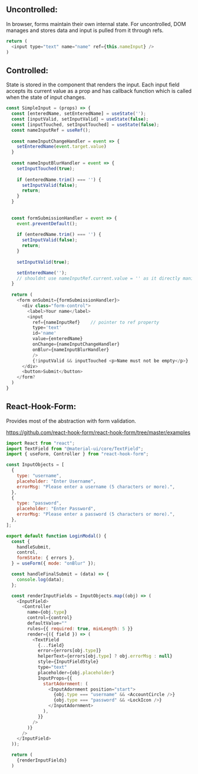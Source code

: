 ## Uncontrolled:
In browser, forms maintain their own internal state. For uncontrolled, DOM manages and stores data and input is pulled from it through refs.
```js
return (
  <input type="text" name="name" ref={this.nameInput} />
)
```

## Controlled:
State is stored in the component that renders the input. Each input field accepts its current value as a prop and has callback function which is called when the state of input changes.

```javascript
const SimpleInput = (props) => {
  const [enteredName, setEnteredName] = useState('');
  const [inputValid, setInputValid] = useState(false);
  const [inputTouched, setInputTouched] = useState(false);
  const nameInputRef = useRef();
  
  const nameInputChangeHandler = event => {
    setEnteredName(event.target.value)
  }
  
  const nameInputBlurHandler = event => {
    setInputTouched(true);
    
    if (enteredName.trim() === '') {
      setInputValid(false);
      return;
    }
  }
  
  
  const formSubmissionHandler = event => {
    event.preventDefault();
    
    if (enteredName.trim() === '') {
      setInputValid(false);
      return;
    }
    
    setInputValid(true);

    setEnteredName('');
    // shouldnt use nameInputRef.current.value = '' as it directly manipulates to DOM, leave it to React
  }
  
  return (
    <form onSubmit={formSubmissionHandler}>
      <div class="form-control">
        <label>Your name</label>
        <input
          ref={nameInputRef}    // pointer to ref property
          type='text'
          id='name'
          value={enteredName}
          onChange={nameInputChangeHandler}
          onBlur={nameInputBlurHandler}
          /> 
          {!inputValid && inputTouched <p>Name must not be empty</p>}
      </div>
      <button>Submit</button>
    </form?
  )
}

```

## React-Hook-Form:
Provides most of the abstraction with form validation. 

https://github.com/react-hook-form/react-hook-form/tree/master/examples

```js
import React from "react";
import TextField from "@material-ui/core/TextField";
import { useForm, Controller } from "react-hook-form";

const InputObjects = [
  {
    type: "username",
    placeholder: "Enter Username",
    errorMsg: "Please enter a username (5 characters or more).",
  },
  {
    type: "password",
    placeholder: "Enter Password",
    errorMsg: "Please enter a password (5 characters or more).",
  },
];

export default function LoginModal() {
  const {
    handleSubmit,
    control,
    formState: { errors },
  } = useForm({ mode: "onBlur" });

  const handleFinalSubmit = (data) => {
    console.log(data);
  };

  const renderInputFields = InputObjects.map((obj) => (
    <InputField>
      <Controller
        name={obj.type}
        control={control}
        defaultValue=""
        rules={{ required: true, minLength: 5 }}
        render={({ field }) => (
          <TextField
            {...field}
            error={errors[obj.type]}
            helperText={errors[obj.type] ? obj.errorMsg : null}
            style={InputFieldStyle}
            type="text"
            placeholder={obj.placeholder}
            InputProps={{
              startAdornment: (
                <InputAdornment position="start">
                  {obj.type === "username" && <AccountCircle />}
                  {obj.type === "password" && <LockIcon />}
                </InputAdornment>
              ),
            }}
          />
        )}
      />
    </InputField>
  ));

  return (
    {renderInputFields}
  )

```
